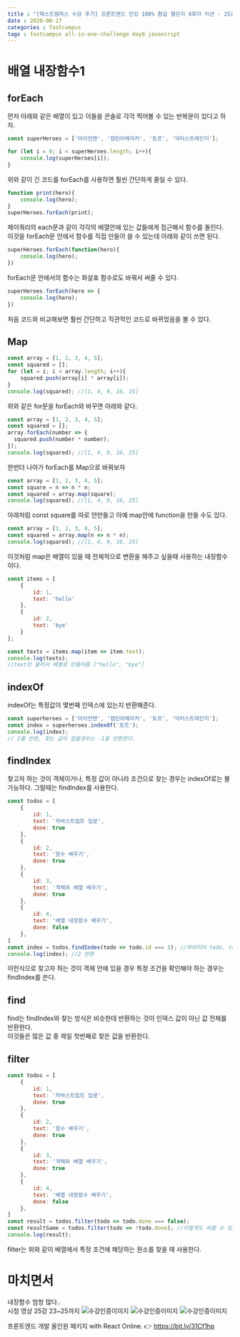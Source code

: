 ```yaml
---
title : "[패스트캠퍼스 수강 후기] 프론트엔드 인강 100% 환급 챌린지 8회차 미션 - 25강 배열 내장함수 forEach, Map, indexOf, findIndex, find, filter"
date : 2020-08-17
categories : fastcampus 
tags : fastcampus all-in-one-challenge day8 javascript 
---
```

# 배열 내장함수1

## forEach
먼저 아래와 같은 배열이 있고 이들을 콘솔로 각각 찍어볼 수 있는 반복문이 있다고 하자.
```javascript
const superHeroes = ['아이언맨', '캡틴아메리카', '토르', '닥터스트레인지'];

for (let i = 0; i < superHeroes.length; i++){
    console.log(superHeroes[i]);
}
```
위와 같이 긴 코드를 forEach를 사용하면 훨씬 간단하게 줄일 수 있다.
```javascript
function print(hero){
    console.log(hero);
}
superHeroes.forEach(print);
```
제이쿼리의 each문과 같이 각각의 배열안에 있는 값들에게 접근해서 함수를 돌린다.  
이것을 forEach문 안에서 함수를 직접 만들어 쓸 수 있는데 아래와 같이 쓰면 된다. 
```javascript
superHeroes.forEach(function(hero){
    console.log(hero);
})
```
forEach문 안에서의 함수는 화살표 함수로도 바꿔서 써줄 수 있다.
```javascript
superHeroes.forEach(hero => {
    console.log(hero);
})
```
처음 코드와 비교해보면 훨씬 간단하고 직관적인 코드로 바뀌었음을 볼 수 있다.

## Map 
```javascript
const array = [1, 2, 3, 4, 5];
const squared = [];
for (let = i; i < array.length; i++){
    squared.push(array[i] * array[i]);
}
console.log(squared); //[1, 4, 9, 16, 25]
```
위와 같은 for문을 forEach와 바꾸면 아래와 같다.
```javascript
const array = [1, 2, 3, 4, 5];
const squared = [];
array.forEach(number => {
  squared.push(number * number);
});
console.log(squared); //[1, 4, 9, 16, 25]
```
한번더 나아가 forEach를 Map으로 바꿔보자
```javascript
const array = [1, 2, 3, 4, 5];
const square = n => n * n;
const squared = array.map(square);
console.log(squared); //[1, 4, 9, 16, 25]
```
아래처럼 const square를 따로 안만들고 아예 map안에 function을 만들 수도 있다.
```javascript
const array = [1, 2, 3, 4, 5];
const squared = array.map(n => n * n);
console.log(squared); //[1, 4, 9, 16, 25]
```
이것처럼 map은 배열이 있을 때 전체적으로 변환을 해주고 싶을때 사용하는 내장함수이다.
```javascript
const items = [
    {
        id: 1,
        text: 'hello'
    },
    {
        id: 2,
        text: 'bye'
    }
];

const texts = items.map(item => item.text);
console.log(texts);
//text만 불러서 배열로 만들어줌 ["hello", "bye"]
```
## indexOf
indexOf는 특정값이 몇번째 인덱스에 있는지 반환해준다.
```javascript
const superheroes = ['아이언맨', '캡틴아메리카', '토르', '닥터스트레인지'];
const index = superheroes.indexOf('토르');
console.log(index); 
// 2를 반환, 찾는 값이 없을경우는 -1을 반환한다.
```

## findIndex
찾고자 하는 것이 객체이거나, 특정 값이 아니라 조건으로 찾는 경우는 indexOf로는 불가능하다. 그럴때는 findIndex를 사용한다. 
```javascript
const todos = [
    {
        id: 1,
        text: '자바스트립트 입문',
        done: true
    },
    {
        id: 2,
        text: '함수 배우기',
        done: true
    },
    {
        id: 3,
        text: '객체와 배열 배우기',
        done: true
    },
    {
        id: 4,
        text: '배열 내장함수 배우기',
        done: false
    },
]
const index = todos.findIndex(todo => todo.id === 3); //파라미터 todo, todo의 id가 3인 것은?
console.log(index); //2 반환
```
이런식으로 찾고자 하는 것이 객체 안에 있을 경우 특정 조건을 확인해야 하는 경우는 findIndex를 쓴다.

## find
find는 findIndex와 찾는 방식은 비슷한데 반환하는 것이 인덱스 값이 아닌 값 전체를 반환한다.  
이것들은 많은 값 중 제일 첫번째로 찾은 값을 반환한다. 

## filter
```javascript
const todos = [
    {
        id: 1,
        text: '자바스트립트 입문',
        done: true
    },
    {
        id: 2,
        text: '함수 배우기',
        done: true
    },
    {
        id: 3,
        text: '객체와 배열 배우기',
        done: true
    },
    {
        id: 4,
        text: '배열 내장함수 배우기',
        done: false
    },
]
const result = todos.filter(todo => todo.done === false);
const resultSame = todos.filter(todo => !todo.done); //이렇게도 써줄 수 있음.
console.log(result);
```
filter는 위와 같이 배열에서 특정 조건에 해당하는 원소를 찾을 때 사용한다. 



# 마치면서
내장함수 엄청 많다..   
시청 영상 25강 23~25까지
![수강인증이미지](/images/200817-1.png)
![수강인증이미지](/images/200817-2.png)
![수강인증이미지](/images/200817-3.jpeg)
   
프론트엔드 개발 올인원 패키지 with React Online. 👉 https://bit.ly/31Cf1hp